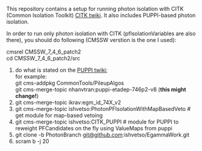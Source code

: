 This repository contains a setup for running photon isolation with CITK (Common Isolation Toolkit) [CITK twiki]. 
It also includes PUPPI-based photon isolation. 

In order to run only photon isolation with CITK (pfIsolationVariables are also there), you should do following (CMSSW verstion is the one I used):

cmsrel CMSSW_7_4_6_patch2 <br />
cd CMSSW_7_4_6_patch2/src <br />

1. do what is stated on the [PUPPI twiki]; <br />
for example: <br />
git cms-addpkg CommonTools/PileupAlgos <br />
git cms-merge-topic nhanvtran:puppi-etadep-746p2-v8 (<b>this might change!</b>) <br />
2. git cms-merge-topic ikrav:egm_id_74X_v2
3. git cms-merge-topic ishvetso:PhotonPFIsolationWithMapBasedVeto # get module for map-based vetoing
4. git cms-merge-topic ishvetso:CITK_PUPPI # module for PUPPI to reweight PFCandidates on the fly using ValueMaps from puppi
5. git clone -b PhotonBranch git@github.com:ishvetso/EgammaWork.git 
6. scram b -j 20


[CITK twiki]:https://twiki.cern.ch/twiki/bin/viewauth/CMS/CommonIDAndIsolationFW
[PUPPI twiki]:https://twiki.cern.ch/twiki/bin/viewauth/CMS/PUPPI#Validation_framework_in_CMSSW_73
